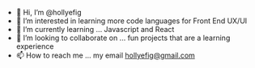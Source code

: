 - 👋 Hi, I’m @hollyefig
- 👀 I’m interested in learning more code languages for Front End UX/UI
- 🌱 I’m currently learning ... Javascript and React
- 💞️ I’m looking to collaborate on ... fun projects that are a learning experience
- 📫 How to reach me ... my email hollyefig@gmail.com

<!---
hollyefig/hollyefig is a ✨ special ✨ repository because its `README.md` (this file) appears on your GitHub profile.
You can click the Preview link to take a look at your changes.
--->
